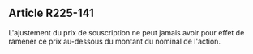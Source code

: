 Article R225-141
----
L'ajustement du prix de souscription ne peut jamais avoir pour effet de ramener
ce prix au-dessous du montant du nominal de l'action.
